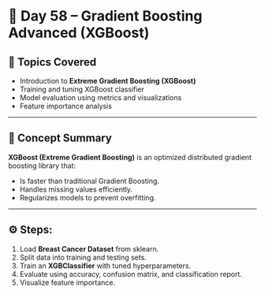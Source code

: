 # 📘 Day 58 – Gradient Boosting Advanced (XGBoost)

## 🚀 Topics Covered
- Introduction to **Extreme Gradient Boosting (XGBoost)**
- Training and tuning XGBoost classifier
- Model evaluation using metrics and visualizations
- Feature importance analysis

---

## 🧠 Concept Summary

**XGBoost (Extreme Gradient Boosting)** is an optimized distributed gradient boosting library that:
- Is faster than traditional Gradient Boosting.
- Handles missing values efficiently.
- Regularizes models to prevent overfitting.

---

## ⚙️ Steps:
1. Load **Breast Cancer Dataset** from sklearn.
2. Split data into training and testing sets.
3. Train an **XGBClassifier** with tuned hyperparameters.
4. Evaluate using accuracy, confusion matrix, and classification report.
5. Visualize feature importance.

